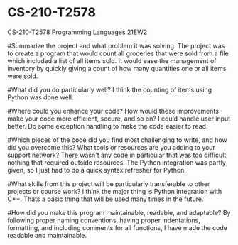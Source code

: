 # CS-210-T2578
CS-210-T2578 Programming Languages 21EW2

#Summarize the project and what problem it was solving.
The project was to create a program that would count all groceries that were sold from a file which included a list of all items sold. It would ease the management of inventory by quickly giving a count of how many quantities one or all items were sold.

#What did you do particularly well?
I think the counting of items using Python was done well.

#Where could you enhance your code? How would these improvements make your code more efficient, secure, and so on?
I could handle user input better. Do some exception handling to make the code easier to read.

#Which pieces of the code did you find most challenging to write, and how did you overcome this? What tools or resources are you adding to your support network?
There wasn't any code in particular that was too difficult, nothing that required outside resources. The Python integration was partly given, so I just had to do a quick syntax refresher for Python.

#What skills from this project will be particularly transferable to other projects or course work?
I think the major thing is Python integration with C++. Thats a basic thing that will be used many times in the future.

#How did you make this program maintainable, readable, and adaptable?
By following proper naming conventions, having proper indentations, formatting, and including comments for all functions, I have made the code readable and maintainable.
